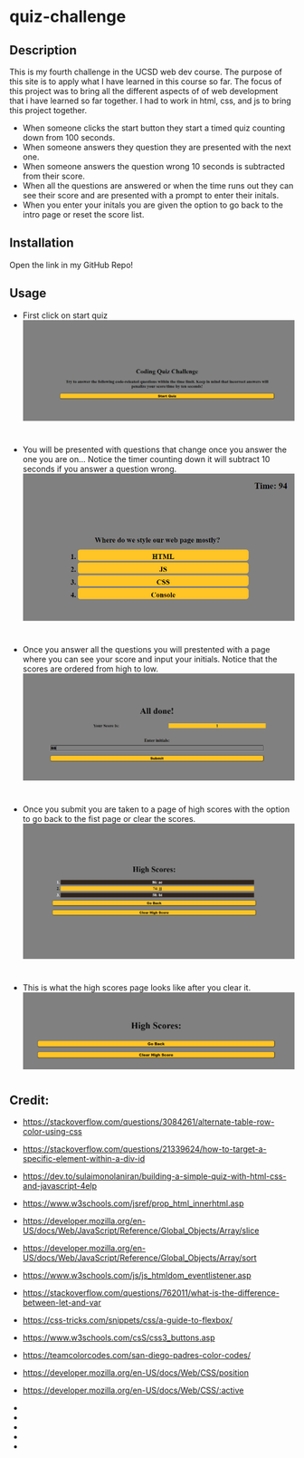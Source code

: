 # quiz-challenge

## Description

This is my fourth challenge in the UCSD web dev course. The purpose of this site is to apply what I have learned in this course so far. The focus of this project was to bring all the different aspects of of web development that i have learned so far together. I had to work in html, css, and js to bring this project together.

- When someone clicks the start button they start a timed quiz counting down from 100 seconds.
- When someone answers they question they are presented with the next one.
- When someone answers the question wrong 10 seconds is subtracted from their score.
- When all the questions are answered or when the time runs out they can see their score and are presented with a prompt to enter their initals.
- When you enter your initals you are given the option to go back to the intro page or reset the score list.
## Installation

Open the link in my GitHub Repo!

## Usage
- First click on start quiz
![start page](./assets/images/start.PNG)
#
#
#
- You will be presented with questions that change once you answer the one you are on... Notice the timer counting down it will subtract 10 seconds if you answer a question wrong.
![example question page](./assets/images/questions.PNG)
#
#
#
- Once you answer all the questions you will prestented with a page where you can see your score and input your initials. Notice that the scores are ordered from high to low.
![your score and initials](./assets/images/initals.PNG)
#
#
#
- Once you submit you are taken to a page of high scores with the option to go back to the fist page or clear the scores.
![alt text](./assets/images/scores.PNG)
#
#
#
- This is what the high scores page looks like after you clear it.
![alt text](./assets/images/score%20clear.PNG)
#
#
#

## Credit:

- https://stackoverflow.com/questions/3084261/alternate-table-row-color-using-css

- https://stackoverflow.com/questions/21339624/how-to-target-a-specific-element-within-a-div-id

- https://dev.to/sulaimonolaniran/building-a-simple-quiz-with-html-css-and-javascript-4elp

- https://www.w3schools.com/jsref/prop_html_innerhtml.asp

- https://developer.mozilla.org/en-US/docs/Web/JavaScript/Reference/Global_Objects/Array/slice

- https://developer.mozilla.org/en-US/docs/Web/JavaScript/Reference/Global_Objects/Array/sort

- https://www.w3schools.com/js/js_htmldom_eventlistener.asp

- https://stackoverflow.com/questions/762011/what-is-the-difference-between-let-and-var

- https://css-tricks.com/snippets/css/a-guide-to-flexbox/

- https://www.w3schools.com/csS/css3_buttons.asp

- https://teamcolorcodes.com/san-diego-padres-color-codes/

- https://developer.mozilla.org/en-US/docs/Web/CSS/position

- https://developer.mozilla.org/en-US/docs/Web/CSS/:active

- 

- 

- 

- 

- 